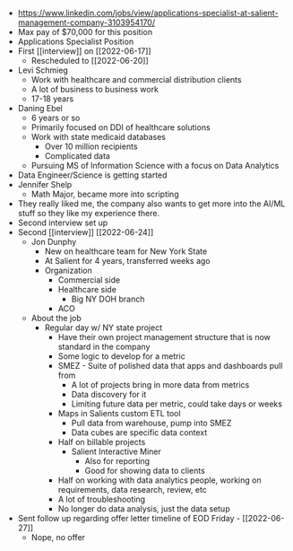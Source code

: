- https://www.linkedin.com/jobs/view/applications-specialist-at-salient-management-company-3103954170/
- Max pay of $70,000 for this position
- Applications Specialist Position
- First [[interview]] on [[2022-06-17]]
	- Rescheduled to [[2022-06-20]]
- Levi Schmieg
	- Work with healthcare and commercial  distribution clients
	- A lot of business to business work
	- 17-18 years
- Daning Ebel
	- 6 years or so
	- Primarily focused on DDI of healthcare solutions
	- Work with state medicaid databases
		- Over 10 million recipients
		- Complicated data
	- Pursuing MS of Information Science with a focus on Data Analytics
- Data Engineer/Science is getting started
- Jennifer Shelp
	- Math Major, became more into scripting
- They really liked me, the company also wants to get more into the AI/ML stuff so they like my experience there.
- Second interview set up 
- Second [[interview]] [[2022-06-24]]
	- Jon Dunphy
		- New on healthcare team for New York State
		- At Salient for 4 years, transferred weeks ago
		- Organization
			- Commercial side
			- Healthcare side
				- Big NY DOH branch
			- ACO
	- About the job
		- Regular day w/ NY state project
			- Have their own project management structure that is now standard in the company
			- Some logic to develop for a metric
			- SMEZ - Suite of polished data that apps and dashboards pull from
				- A lot of projects bring in more data from metrics
				- Data discovery for it
				- Limiting future data per metric, could take days or weeks
			- Maps in Salients custom ETL tool
				- Pull data from warehouse, pump into SMEZ
				- Data cubes are specific data context
			- Half on billable projects
				- Salient Interactive Miner
					- Also for reporting
					- Good for showing data to clients
			- Half on working with data analytics people, working on requirements, data research, review, etc
			- A lot of troubleshooting
			- No longer do data analysis, just the data setup
- Sent follow up regarding offer letter timeline of EOD Friday - [[2022-06-27]]
	- Nope, no offer